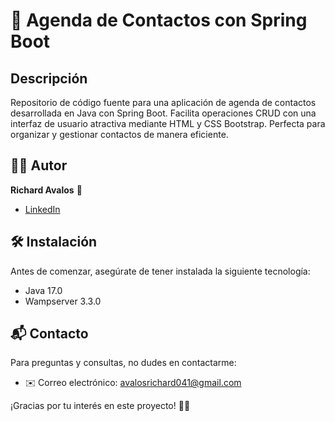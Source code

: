 # 📇 Agenda de Contactos con Spring Boot

## Descripción 

Repositorio de código fuente para una aplicación de agenda de contactos desarrollada en Java con Spring Boot. Facilita operaciones CRUD con una interfaz de usuario atractiva mediante HTML y CSS Bootstrap. Perfecta para organizar y gestionar contactos de manera eficiente.

## 👨‍💻 Autor
**Richard Avalos** 🚀
- [LinkedIn](https://linkedin.com/in/richard-avalos-0497822ab)

## 🛠️ Instalación
Antes de comenzar, asegúrate de tener instalada la siguiente tecnología:
- Java 17.0
- Wampserver 3.3.0

## 📬 Contacto
Para preguntas y consultas, no dudes en contactarme:
- ✉️ Correo electrónico: [avalosrichard041@gmail.com](mailto:avalosrichard041@gmail.com)

¡Gracias por tu interés en este proyecto! 🚀✨
